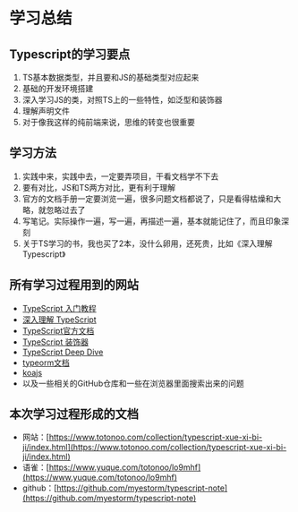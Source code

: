 # 学习总结

## Typescript的学习要点

1. TS基本数据类型，并且要和JS的基础类型对应起来
1. 基础的开发环境搭建
1. 深入学习JS的类，对照TS上的一些特性，如泛型和装饰器
1. 理解声明文件
1. 对于像我这样的纯前端来说，思维的转变也很重要

## 学习方法

1. 实践中来，实践中去，一定要弄项目，干看文档学不下去
1. 要有对比，JS和TS两方对比，更有利于理解
1. 官方的文档手册一定要浏览一遍，很多问题文档都说了，只是看得枯燥和大略，就忽略过去了
1. 写笔记。实际操作一遍，写一遍，再描述一遍，基本就能记住了，而且印象深刻
1. 关于TS学习的书，我也买了2本，没什么卵用，还死贵，比如《深入理解Typescript》

## 所有学习过程用到的网站

- [TypeScript 入门教程](https://ts.xcatliu.com/)
- [深入理解 TypeScript](https://jkchao.github.io/typescript-book-chinese/#why)
- [TypeScript官方文档](https://www.tslang.cn/index.html)
- [TypeScript 装饰器](https://www.yuque.com/lijunyang/dk90s4/ow7uc3#2363ced0)
- [TypeScript Deep Dive](https://basarat.gitbook.io/typescript/nodejs)
- [typeorm文档](https://typeorm.io/)
- [koajs](https://koa.bootcss.com/)
- 以及一些相关的GitHub仓库和一些在浏览器里面搜索出来的问题

## 本次学习过程形成的文档

- 网站：[https://www.totonoo.com/collection/typescript-xue-xi-bi-ji/index.html](https://www.totonoo.com/collection/typescript-xue-xi-bi-ji/index.html)
- 语雀：[https://www.yuque.com/totonoo/lo9mhf](https://www.yuque.com/totonoo/lo9mhf)
- github：[https://github.com/myestorm/typescript-note](https://github.com/myestorm/typescript-note)
